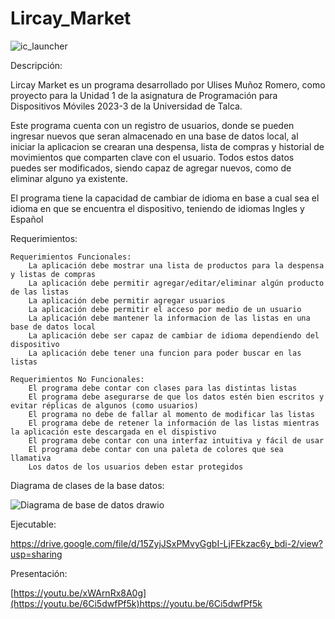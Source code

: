 # Lircay_Market
![ic_launcher](https://github.com/UlisesR2002/Lircay_Market/assets/116087176/83fe5e22-8a65-4a89-adc3-1878491c4fba)

Descripción:

Lircay Market es un programa desarrollado por Ulises Muñoz Romero, como proyecto para la Unidad 1 de la asignatura de Programación para Dispositivos Móviles 2023-3 de la Universidad de Talca.

Este programa cuenta con un registro de usuarios, donde se pueden ingresar nuevos que seran almacenado en una base de datos local, al iniciar la aplicacion se crearan una despensa, lista de compras y historial de movimientos que comparten clave con el usuario. Todos estos datos puedes ser modificados, siendo capaz de agregar nuevos, como de eliminar alguno ya existente.

El programa tiene la capacidad de cambiar de idioma en base a cual sea el idioma en que se encuentra el dispositivo, teniendo de idiomas Ingles y Español


Requerimientos:

    Requerimientos Funcionales:
        La aplicación debe mostrar una lista de productos para la despensa y listas de compras
        La aplicación debe permitir agregar/editar/eliminar algún producto de las listas
        La aplicación debe permitir agregar usuarios
        La aplicación debe permitir el acceso por medio de un usuario
        La aplicación debe mantener la informacion de las listas en una base de datos local
        La aplicación debe ser capaz de cambiar de idioma dependiendo del dispositivo
        La aplicación debe tener una funcion para poder buscar en las listas

    Requerimientos No Funcionales:
        El programa debe contar con clases para las distintas listas
        El programa debe asegurarse de que los datos estén bien escritos y evitar réplicas de algunos (como usuarios)
        El programa no debe de fallar al momento de modificar las listas
        El programa debe de retener la información de las listas mientras la aplicación este descargada en el dispistivo
        El programa debe contar con una interfaz intuitiva y fácil de usar
        El programa debe contar con una paleta de colores que sea llamativa
        Los datos de los usuarios deben estar protegidos



Diagrama de clases de la base datos:

![Diagrama de base de datos drawio](https://github.com/UlisesR2002/Lircay_Market/assets/116087176/2bebea42-f1b0-486e-8520-0b354c4417e2)

Ejecutable:

https://drive.google.com/file/d/15ZyjJSxPMvyGgbI-LjFEkzac6y_bdi-2/view?usp=sharing

Presentación:

[https://youtu.be/xWArnRx8A0g](https://youtu.be/6Ci5dwfPf5k)https://youtu.be/6Ci5dwfPf5k



